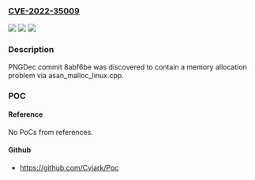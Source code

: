 ### [CVE-2022-35009](https://cve.mitre.org/cgi-bin/cvename.cgi?name=CVE-2022-35009)
![](https://img.shields.io/static/v1?label=Product&message=n%2Fa&color=blue)
![](https://img.shields.io/static/v1?label=Version&message=n%2Fa&color=blue)
![](https://img.shields.io/static/v1?label=Vulnerability&message=n%2Fa&color=brighgreen)

### Description

PNGDec commit 8abf6be was discovered to contain a memory allocation problem via asan_malloc_linux.cpp.

### POC

#### Reference
No PoCs from references.

#### Github
- https://github.com/Cvjark/Poc

